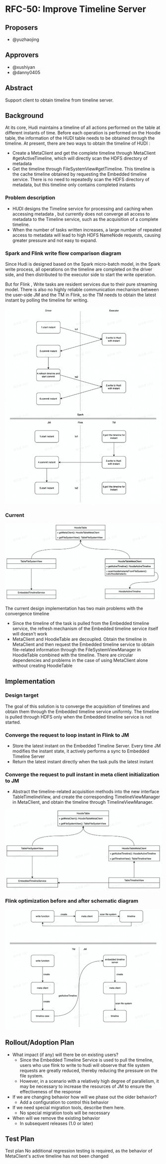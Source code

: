 <!--
  Licensed to the Apache Software Foundation (ASF) under one or more
  contributor license agreements.  See the NOTICE file distributed with
  this work for additional information regarding copyright ownership.
  The ASF licenses this file to You under the Apache License, Version 2.0
  (the "License"); you may not use this file except in compliance with
  the License.  You may obtain a copy of the License at

       http://www.apache.org/licenses/LICENSE-2.0

  Unless required by applicable law or agreed to in writing, software
  distributed under the License is distributed on an "AS IS" BASIS,
  WITHOUT WARRANTIES OR CONDITIONS OF ANY KIND, either express or implied.
  See the License for the specific language governing permissions and
  limitations under the License.
-->

# RFC-50: Improve Timeline Server

## Proposers
- @yuzhaojing

## Approvers
 - @xushiyan
 - @danny0405

## Abstract

Support client to obtain timeline from timeline server.

## Background

At its core, Hudi maintains a timeline of all actions performed on the table at different instants of time. Before each operation is performed on the Hoodie table, the information of the HUDI table needs to be obtained through the timeline. At present, there are two ways to obtain the timeline of HUDI :
- Create a MetaClient and get the complete timeline through MetaClient #getActiveTimeline, which will directly scan the HDFS directory of metadata
- Get the timeline through FileSystemView#getTimeline. This timeline is the cache timeline obtained by requesting the Embedded timeline service. There is no need to repeatedly scan the HDFS directory of metadata, but this timeline only contains completed instants

### Problem description

- HUDI designs the Timeline service for processing and caching when accessing metadata , but currently does not converge all access to metadata to the Timeline service, such as the acquisition of a complete timeline.
- When the number of tasks written increases, a large number of repeated access to metadata will lead to high HDFS NameNode requests, causing greater pressure and not easy to expand.

### Spark and Flink write flow comparison diagram

Since Hudi is designed based on the Spark micro-batch model, in the Spark write process, all operations on the timeline are completed on the driver side, and then distributed to the executor side to start the write operation.

But for Flink , Write tasks are resident services due to their pure streaming model. There is also no highly reliable communication mechanism between the user-side JM and the TM in Flink, so the TM needs to obtain the latest instant by polling the timeline for writing.

![](ComparisonDiagram.png)

### Current

![](CurrentDesign.png)

The current design implementation has two main problems with the convergence timeline
- Since the timeline of the task is pulled from the Embedded timeline service, the refresh mechanism of the Embedded timeline service itself will doesn't work
- MetaClient and HoodieTable are decoupled. Obtain the timeline in MetaClient and then request the Embedded timeline service to obtain file-related information through the FileSystemViewManager in HoodieTable combined with the timeline. There are circular dependencies and problems in the case of using MetaClient alone without creating HoodieTable

## Implementation

### Design target

The goal of this solution is to converge the acquisition of timelines and obtain them through the Embedded timeline service uniformly. The timeline is pulled through HDFS only when the Embedded timeline service is not started.

### Converge the request to loop instant in Flink to JM

- Store the latest instant on the Embedded Timeline Server. Every time JM modifies the instant state, it actively performs a sync to Embedded Timeline Server
- Return the latest instant directly when the task pulls the latest instant

### Converge the request to pull instant in meta  client initialization to JM

- Abstract the timeline-related acquisition methods into the new interface TableTimelineView, and create the corresponding TimelineViewManager in MetaClient, and obtain the timeline through TimelineViewManager.

![](Design.png)

### Flink optimization before and after schematic diagram

![](SchematicDiagram.png)

## Rollout/Adoption Plan

- What impact (if any) will there be on existing users?
    - Since the Embedded Timeline Service is used to pull the timeline, users who use flink to write to hudi will observe that file system requests are greatly reduced, thereby reducing the pressure on the file system. 
    - However, in a scenario with a relatively high degree of parallelism, it may be necessary to increase the resources of JM to ensure the effectiveness of the response
- If we are changing behavior how will we phase out the older behavior?
    - Add a configuration to control this behavior
- If we need special migration tools, describe them here.
    - No special migration tools will be necessary
- When will we remove the existing behavior
    - In subsequent releases (1.0 or later)
## Test Plan

Test plan
No additional regression testing is required, as the behavior of MetaClient's active timeline has not been changed
